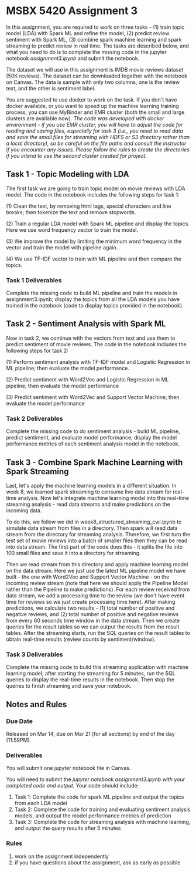 # MSBX 5420 Assignment 3

In this assignment, you are required to work on three tasks - (1) train topic model (LDA) with Spark ML and refine the model, (2) predict review sentiment with Spark ML, (3) combine spark machine learning and spark streaming to predict review in real time. The tasks are described below, and what you need to do is to complete the missing code in the jupyter notebook *assignment3.ipynb* and submit the notebook.

The dataset we will use in this assignment is IMDB movie reviews dataset (50K reviews). The dataset can be downloaded together with the notebook on Canvas. The data is sample with only two columns, one is the review text, and the other is sentiment label.

You are suggested to use docker to work on the task. If you don't have docker available, or you want to speed up the machine learning training process, you can use MyBinder and EMR cluster (both the small and large clusters are available now). *The code was developed with docker environment - if you use EMR cluster, you will have to adjust the code for reading and saving files, especially for task 3 (i.e., you need to read data and save the small files for streaming with HDFS or S3 directory rather than a local directory), so be careful on the file paths and consult the instructor if you encounter any issues. Please follow the rules to create the directories if you intend to use the second cluster created for project.*

## Task 1 - Topic Modeling with LDA

The first task we are going to train topic model on movie reviews with LDA model. The code in the notebook includes the following steps for task 1:

(1) Clean the text, by removing html tags, special characters and line breaks; then tokenize the text and remove stopwords.

(2) Train a regular LDA model with Spark ML pipeline and display the topics. Here we use word frequency vector to train the model.

(3) We improve the model by limiting the minimum word frequency in the vector and train the model with pipeline again.

(4) We use TF-IDF vector to train with ML pipeline and then compare the topics.

### Task 1 Deliverables

Complete the missing code to build ML pipeline and train the models in assignment3.ipynb; display the topics from all the LDA models you have trained in the notebook (code to display topics provided in the notebook).

## Task 2 - Sentiment Analysis with Spark ML

Now in task 2, we continue with the vectors from text and use them to predict sentiment of movie reviews. The code in the notebook includes the following steps for task 2:

(1) Perform sentiment analysis with TF-IDF model and Logistic Regression in ML pipeline; then evaluate the model performance.

(2) Predict sentiment with Word2Vec and Logistic Regression in ML pipeline; then evaluate the model performance

(3) Predict sentiment with Word2Vec and Support Vector Machine; then evaluate the model performance

### Task 2 Deliverables

Complete the missing code to do sentiment analysis - build ML pipeline, predict sentiment, and evaluate model performance; display the model performance metrics of each sentiment analysis model in the notebook.

## Task 3 - Combine Spark Machine Learning with Spark Streaming

Last, let's apply the machine learning models in a different situation. In week 8, we learned spark streaming to consume live data stream for real-time analysis. Now let's integrate machine learning model into this real-time streaming analysis - read data streams and make predictions on the incoming data.

To do this, we follow we did in week8_structured_streaming_cwl.ipynb to simulate data stream from files in a directory. Then spark will read data stream from the directory for streaming analysis. Therefore, we first turn the test set of movie reviews into a batch of smaller files then they can be read into data stream. The first part of the code does this - it splits the file into 100 small files and save it into a directory for streaming.

Then we read stream from this directory and apply machine learning model on the data stream. Here we just use the latest ML pipeline model we have built - the one with Word2Vec and Support Vector Machine - on the incoming review stream (note that here we should apply the Pipeline Model rather than the Pipeline to make predictions). For each review received from data stream, we add a processing time to the review (we don't have event time for reviews so we just create processing time here). After making predictions, we calculate two results - (1) total number of positive and negative reviews, and (2) total number of positive and negative reviews from every 60 seconds time window in the data stream. Then we create queries for the result tables so we can output the results from the result tables. After the streaming starts, run the SQL queries on the result tables to obtain real-time results (review counts by sentiment/window).

### Task 3 Deliverables

Complete the missing code to build this streaming application with machine learning model; after starting the streaming for 5 minutes, run the SQL queries to display the real-time results in the notebook. Then stop the queries to finish streaming and save your notebook.

## Notes and Rules

### Due Date

Released on Mar 14, due on Mar 21 (for all sections) by end of the day (11:59PM).

### Deliverables

You will submit one jupyter notebook file in Canvas.

You will need to submit the *jupyter notebook assignment3.ipynb with your completed code and output*. Your code should include:

1. Task 1: Complete the code for spark ML pipeline and output the topics from each LDA model
2. Task 2: Complete the code for training and evaluating sentiment analysis models, and output the model performance metrics of prediction
3. Task 3: Complete the code for streaming analysis with machine learning, and output the query results after 5 minutes

### Rules

1. work on the assignment independently
2. if you have questions about the assignment, ask as early as possible